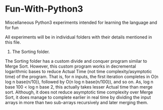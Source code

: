 # Fun-With-Python3
Miscellaneous Python3 experiments intended for learning the language and for fun

All experiments will be in individual folders with their details mentioned in this file.

1. The Sorting folder.

The Sorting folder has a custom divide and conquer program similar to Merge Sort.
However, this custom program works in decremental logarithmic bases to reduce Actual Time (not time complexity/asymptotic time) of the program.
That is, for n inputs, the first iteration completes in O(n log n base(n/10)), followed by O(n log n base(n/100)), and so on.
As, log n base 100 < log n base 2, this actually takes lesser Actual time than merge sort. Although, it does not reduce asymptotic time complexity over Merge Sort, it does manage to complete earlier in real time by dividing the input arrays in more than two sub-arrays recursively and later merging them.

